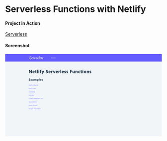 # Serverless Functions with Netlify

#### Project in Action

[Serverless](https://serverless-learn.netlify.app)

#### Screenshot

![image](serverless.png)
